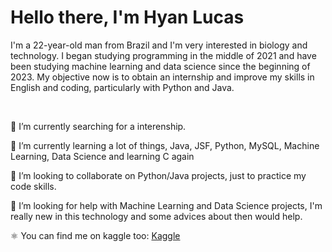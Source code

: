 <!--
**HyanLucas/HyanLucas** is a ✨ _special_ ✨ repository because its `README.md` (this file) appears on your GitHub profile.

Here are some ideas to get you started:

- 🔭 I’m currently working on ...
- 🌱 I’m currently learning ...
- 👯 I’m looking to collaborate on ...
- 🤔 I’m looking for help with ...
- 💬 Ask me about ...
- 📫 How to reach me: ...
- 😄 Pronouns: ...
- ⚡ Fun fact: ...
-->

<h1>Hello there, I'm Hyan Lucas</h1>

<p>I'm a 22-year-old man from Brazil and I'm very interested in biology and technology. I began studying programming in the middle of 2021 and have been studying machine learning and data science since the beginning of 2023. My objective now is to obtain an internship and improve my skills in English and coding, particularly with Python and Java.</p>
<br>
<p>🔭 I’m currently searching for a interenship.</p>
<p>🌱 I’m currently learning a lot of things, Java, JSF, Python, MySQL, Machine Learning, Data Science and learning C again</p>
<p>👯 I’m looking to collaborate on Python/Java projects, just to practice my code skills.</p>
<p>🤔 I’m looking for help with Machine Learning and Data Science projects, I'm really new in this technology and some advices about then would help.</p>
<p>⚛ You can find me on kaggle too: <a href="https://www.kaggle.com/hyanlucas">Kaggle</a></p>
